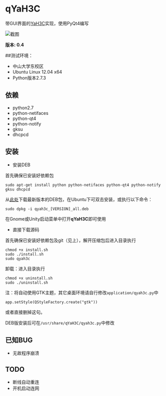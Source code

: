 # qYaH3C
带GUI界面的[YaH3C](https://github.com/humiaozuzu/YaH3C)实现，使用PyQt4编写

![截图](https://github.com/downloads/zonyitoo/qYaH3C/screenshot.png)

**版本: 0.4**

##测试环境：

* 中山大学东校区
* Ubuntu Linux 12.04 x64
* Python版本2.7.3


## 依赖
* python2.7
* python-netifaces
* python-qt4
* python-notify
* gksu
* dhcpcd

## 安装
* 安装DEB

首先确保已安装好依赖包

	sudo apt-get install python python-netifaces python-qt4 python-notify gksu dhcpcd

从[此处](https://github.com/zonyitoo/qYaH3C/downloads)下载最新版本的DEB包，在Ubuntu下可双击安装，或执行以下命令：

	sudo dpkg -i qyah3c_[VERSION]_all.deb

在Gnome或Unity启动菜单中打开**qYaH3C**即可使用

* 直接下载源码

首先确保已安装好依赖包及git（见上），解开压缩包后进入目录执行

	chmod +x install.sh
	sudo ./install.sh
	sudo qyah3c

卸载：进入目录执行

	chmod +x uninstall.sh
	sudo ./uninstall.sh

注：将自动使用GTK主题，其它桌面环境请自行修改`application/qyah3c.py`中

	app.setStyle(QStyleFactory.create("gtk"))

或者直接删掉这句。

DEB版安装后可在`/usr/share/qYaH3C/qyah3c.py`中修改

## 已知BUG
* 无故程序崩溃

## TODO
* 断线自动重连
* 开机启动连网
